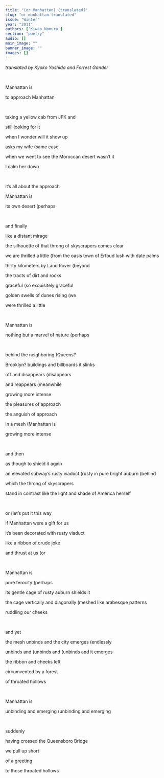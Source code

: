 ```yaml
---
title: "(or Manhattan) [translated]"
slug: "or-manhattan-translated"
issue: "Winter"
year: "2011"
authors: ['Kiwao Nomura']
section: "poetry"
audio: []
main_image: ""
banner_image: ""
images: []
---
```

*translated by Kyoko Yoshida and Forrest Gander*

 

Manhattan is

 to approach Manhattan

  

 taking a yellow cab from JFK and

 still looking for it

 when I wonder will it show up

 asks my wife (same case

 when we went to see the Moroccan desert wasn’t it

 I calm her down

  

 it’s all about the approach

 Manhattan is

 its own desert (perhaps

  

 and finally

 like a distant mirage

 the silhouette of that throng of skyscrapers comes clear

 we are thrilled a little (from the oasis town of Erfoud lush with date palms

 thirty kilometers by Land Rover (beyond

 the tracts of dirt and rocks

 graceful (so exquisitely graceful

 golden swells of dunes rising (we

 were thrilled a little

  

 Manhattan is

 nothing but a marvel of nature (perhaps

  

 behind the neighboring (Queens?

 Brooklyn? buildings and billboards it slinks

 off and disappears (disappears

 and reappears (meanwhile

 growing more intense

 the pleasures of approach

 the anguish of approach

 in a mesh (Manhattan is

 growing more intense

  

 and then

 as though to shield it again

 an elevated subway’s rusty viaduct (rusty in pure bright auburn (behind

 which the throng of skyscrapers

 stand in contrast like the light and shade of America herself

  

 or (let’s put it this way

 if Manhattan were a gift for us

 it’s been decorated with rusty viaduct

 like a ribbon of crude joke

 and thrust at us (or

  

 Manhattan is

 pure ferocity (perhaps

 its gentle cage of rusty auburn shields it

 the cage vertically and diagonally (meshed like arabesque patterns

 ruddling our cheeks

  

 and yet

 the mesh unbinds and the city emerges (endlessly

 unbinds and (unbinds and (unbinds and it emerges

 the ribbon and cheeks left

 circumvented by a forest

 of throated hollows

  

 Manhattan is

 unbinding and emerging (unbinding and emerging

  

 suddenly

 having crossed the Queensboro Bridge

 we pull up short

 of a greeting

 to those throated hollows

